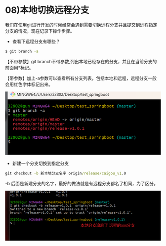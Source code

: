 # 08)本地切换远程分支

我们在使用git进行开发的时候经常会遇到需要切换远程分支并且提交到远程指定分支的情况，现在记录下操作步骤。

- 查看下远程分支有哪些？

```cmd
$ git branch -a
```

【不带参数】git branch不带参数,列出本地已经存在的分支，并且在当前分支的前面用*标记。

【带参数】加上-a参数可以查看所有分支列表，包括本地和远程，远程分支一般会用红色字体标记出来。

![image-20230901194930012](08本地切换远程分支.assets/image-20230901194930012.png)

- 新建一个分支切换到指定分支

```cmd
git checkout -b 新本地分支名字 origin/release/caigou_v1.0
```

-b 后面是新建分支的名字，最好的做法就是有远程分支都名了相同，为了区分。

![image-20230901195259769](08本地切换远程分支.assets/image-20230901195259769.png)